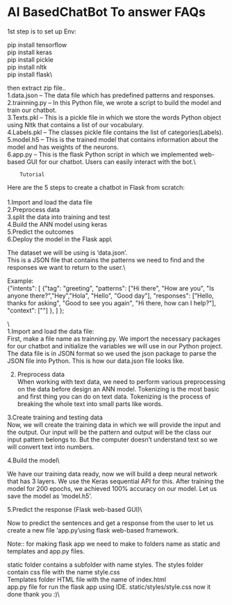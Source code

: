 # AI BasedChatBot To answer FAQs
1st step is to  set up Env:

pip install tensorflow \
pip install keras \
pip install pickle\
pip install nltk\
pip install flask\

then extract zip file..\
1.data.json – The data file which has predefined patterns and responses.\
2.trainning.py – In this Python file, we wrote a script to build the model and train our chatbot.\
3.Texts.pkl – This is a pickle file in which we store the words Python object using Nltk that contains a list of our vocabulary.\
4.Labels.pkl – The classes pickle file contains the list of categories(Labels).\
5.model.h5 – This is the trained model that contains information about the model and has weights of the neurons.\
6.app.py – This is the flask Python script in which we implemented web-based GUI for our chatbot. Users can easily interact with the bot.\
        
        Tutorial
Here are the 5 steps to create a chatbot in Flask from scratch:\
<br/>
1.Import and load the data file\
2.Preprocess data\
3.split the data into training and test\
4.Build the ANN model using keras\
5.Predict the outcomes\
6.Deploy the model in the Flask app\

The dataset we will be using is ‘data.json’. \
This is a JSON file that contains the patterns we need to find and the responses we want to return to the user.\

Example:\
{"intents": [
        {"tag": "greeting",
         "patterns": ["Hi there", "How are you", "Is anyone there?","Hey","Hola", "Hello", "Good day"],
         "responses": ["Hello, thanks for asking", "Good to see you again", "Hi there, how can I help?"],
         "context": [""]
        },
      ]
    };
    
 \   
1.Import and load the data file:\
First, make a file name as trainning.py. We import the necessary packages for our chatbot and initialize the variables we will use in our Python project.
The data file is in JSON format so we used the json package to parse the JSON file into Python. This is how our data.json file looks like.

2. Preprocess data\
When working with text data, we need to perform various preprocessing on the data before design an ANN model. Tokenizing is the most basic and first thing you can do on text data. Tokenizing is the process of breaking the whole text into small parts like words.

3.Create training and testing data\
Now, we will create the training data in which we will provide the input and the output. Our input will be the pattern and output will be the class our input pattern belongs to. But the computer doesn’t understand text so we will convert text into numbers.

4.Build the model\

We have our training data ready, now we will build a deep neural network that has 3 layers. We use the Keras sequential API for this. After training the model for 200 epochs, we achieved 100% accuracy on our model. Let us save the model as ‘model.h5’.


5.Predict the response (Flask web-based GUI)\

Now to predict the sentences and get a response from the user to let us create a new file ‘app.py’using flask web-based framework.

Note:: for making flask app we need to make to folders name as static and templates and app.py files.

static folder contains a subfolder with name styles. The styles folder contain css file with the name style.css\
Templates folder HTML file with the name of index.html\
app.py file for run the flask app using IDE.
static/styles/style.css
now it done 
thank you :)\




